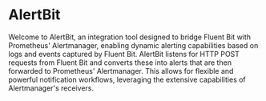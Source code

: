 # AlertBit

Welcome to AlertBit, an integration tool designed to bridge Fluent Bit with
Prometheus' Alertmanager, enabling dynamic alerting capabilities based on logs
and events captured by Fluent Bit. AlertBit listens for HTTP POST requests from
Fluent Bit and converts these into alerts that are then forwarded to Prometheus'
Alertmanager. This allows for flexible and powerful notification workflows,
leveraging the extensive capabilities of Alertmanager's receivers.
